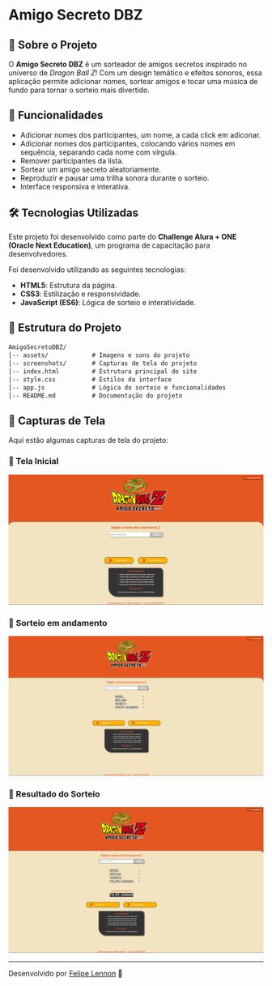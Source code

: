 # Amigo Secreto DBZ

## 📌 Sobre o Projeto
O **Amigo Secreto DBZ** é um sorteador de amigos secretos inspirado no universo de *Dragon Ball Z*! Com um design temático e efeitos sonoros, essa aplicação permite adicionar nomes, sortear amigos e tocar uma música de fundo para tornar o sorteio mais divertido.

## 🚀 Funcionalidades
- Adicionar nomes dos participantes, um nome, a cada click em adiconar.
- Adicionar nomes dos participantes, colocando vários nomes em sequência, separando cada nome com vírgula.
- Remover participantes da lista.
- Sortear um amigo secreto aleatoriamente.
- Reproduzir e pausar uma trilha sonora durante o sorteio.
- Interface responsiva e interativa.

## 🛠️ Tecnologias Utilizadas

Este projeto foi desenvolvido como parte do **Challenge Alura + ONE (Oracle Next Education)**, um programa de capacitação para desenvolvedores.

Foi desenvolvido utilizando as seguintes tecnologias:

- **HTML5**: Estrutura da página.
- **CSS3**: Estilização e responsividade.
- **JavaScript (ES6)**: Lógica de sorteio e interatividade.

## 📂 Estrutura do Projeto
```
AmigoSecretoDBZ/
│-- assets/            # Imagens e sons do projeto
│-- screenshots/       # Capturas de tela do projeto
│-- index.html         # Estrutura principal do site
│-- style.css          # Estilos da interface
│-- app.js             # Lógica do sorteio e funcionalidades
│-- README.md          # Documentação do projeto
```


## 📸 Capturas de Tela
Aqui estão algumas capturas de tela do projeto:

### 📌 Tela Inicial
![Tela Inicial](/screenshots/tela-inicial.png)

### 📌 Sorteio em andamento
![Sorteio](/screenshots/sorteio.png)

### 📌 Resultado do Sorteio
![Resultado](/screenshots/resultado.png)



---
Desenvolvido por [Felipe Lennon](https://github.com/flplennon) 🚀

